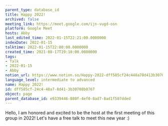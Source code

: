 ```yaml
---
parent_type: database_id
title: Happy 2022!
archived: false
meeting_link: https://meet.google.com/ijn-vugd-osn
platform: Google Meet
hosts: Abby
last_edited_time: 2022-01-15T22:21:00.0000000
indexDate: 2022-01-15
talktime: 2022-01-15T22:00:00.0000000
created_time: 2021-08-17T19:10:00.0000000
tags:
- Talk
- 2022-01-15
- Abby
notion_url: https://www.notion.so/Happy-2022-dff585cf24c448a78d413b30708b0767
language_level: intermediate to advanced
name: Happy 2022!
id: dff585cf-24c4-48a7-8d41-3b30708b0767
object: page
parent_database_id: e9339446-880f-4ef0-8ad7-8ad1f507dded
---
```


Hello, I am honored and excited to be the host at the first meeting of this group in 2022! Let's have a free talk to meet this new year :)





